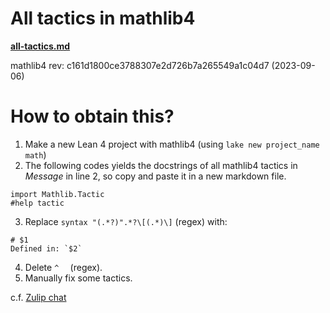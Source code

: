 # All tactics in mathlib4
[**all-tactics.md**](all-tactics.md)

mathlib4 rev: c161d1800ce3788307e2d726b7a265549a1c04d7 (2023-09-06)

# How to obtain this?
1. Make a new Lean 4 project with mathlib4 (using `lake new project_name math`)
2. The following codes yields the docstrings of all mathlib4 tactics in *Message* in line 2, so copy and paste it in a new markdown file.
```lean
import Mathlib.Tactic
#help tactic
```
3. Replace `syntax "(.*?)".*?\[(.*)\]` (regex) with:
```
# $1
Defined in: `$2`

```
4. Delete `^  ` (regex).
5. Manually fix some tactics.

c.f.
[Zulip chat](https://leanprover.zulipchat.com/#narrow/stream/287929-mathlib4/topic/Mathlib4.20tactics.20list.3F/near/389326957)
